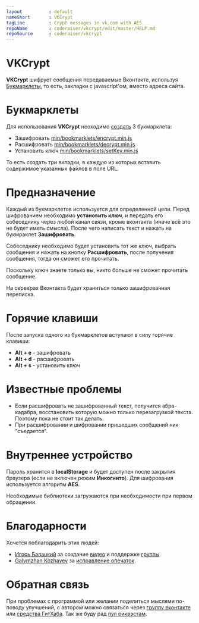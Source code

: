 ```yaml
---
layout          : default
nameShort       : VKCrypt
tagLine         : Crypt messages in vk.com with AES
repoName        : coderaiser/vkcrypt/edit/master/HELP.md
repoSource      : coderaiser/vkcrypt
---
```


VKCrypt
========

**VKCrypt** шифрует сообщения передаваемые Вконтакте, используя [Букмарклеты](//ru.wikipedia.org/wiki/%D0%91%D1%83%D0%BA%D0%BC%D0%B0%D1%80%D0%BA%D0%BB%D0%B5%D1%82 "Букмарклет"),
то есть, закладки с javascript'ом, вместо адреса сайта.

Букмарклеты
========
Для использования **VKCrypt** неоходимо [создать](http://www.youtube.com/watch?v=2c1aqpmvUzw "Как создать закладку?") 3 букмарклета:

- Зашифровать [min/bookmarklets/encrypt.min.js](https://github.com/coderaiser/vkcrypt/blob/master/min/bookmarklets/encrypt.min.js)
- Расшифровать [min/bookmarklets/decrypt.min.js](https://github.com/coderaiser/vkcrypt/blob/master/min/bookmarklets/decrypt.min.js)
- Установить ключ [min/bookmarklets/setKey.min.js](https://github.com/coderaiser/vkcrypt/blob/master/min/bookmarklets/setKey.min.js)

То есть создать три вкладки, в каждую из которых вставить содержимое указанных файлов в поле URL.

Предназначение
========
Каждый из букмарклетов используется для определенной цели. Перед шифрованием необходимо **установить ключ**, и передать
его собеседнику через любой канал связи, кроме вконтакта (иначе всё это не будет иметь смысла).
После чего написать текст и нажать на букмраклет **Зашифровать**.

Собеседнику необходимо будет установить тот же ключ, выбрать сообщения и
нажать на кнопку **Расшифровать**, после получения сообщения,
тогда он сможет его прочитать.

Поскольку ключ знаете только вы, никто больше не сможет прочитать сообщение.

На серверах Вконтакта будет храниться только зашифрованная переписка.

Горячие клавиши
========
После запуска одного из букмарклетов вступают в силу горячие клавиши:

- **Alt  + e**          - зашифровать
- **Alt  + d**          - расшифровать
- **Alt  + s**          - установить ключ

Известные проблемы
========

- Если расшифровать не зашифрованный текст, получится абра-кадабра, восстановить
которую можно только перезагрузкой текста. Поэтому пока не стоит так делать.
- При расшифровании и шифровании пришедших сообщений ник "съедается".

Внутреннее устройство
========
Пароль хранится в **localStorage** и будет доступен после закрытия браузера
(если не включен режим **Инкогнито**). Для шифрования используется алгоритм **AES**.

Необходимые библиотеки загружаются при необходимости при первом обращении.

Благодарности
========
Хочется поблагодарить этих людей:

- [Игорь Балацкий](http://vk.com/id75440132 "Игорь Балацкий")
за создание [видео](http://www.youtube.com/watch?v=2c1aqpmvUzw "Установка")
и поддержке [группы](http://vk.com/vkcrypt "Группа").
- [Galymzhan Kozhayev](http://github.com/galymzhan "Galymzhan Kozhayev")
за [исправление опечаток](http://github.com/coderaiser/vkcrypt/commit/73705948464f48e78fad213ebaeab1ed80bb3a37#README.md "Исправление Опечаток").

Обратная связь
========
При проблемах с программой или желании поделиться мыслями по-поводу
улучшений, с автором можно связаться через [группу вконтакте](http://vk.com/vkcrypt "Группа вконтакте") или
[средства ГитХаба](https://github.com/coderaiser/vkcrypt/issues "Issues").
Так же буду рад [пул риквэстам](https://github.com/coderaiser/vkcrypt/pulls "Pulls").

